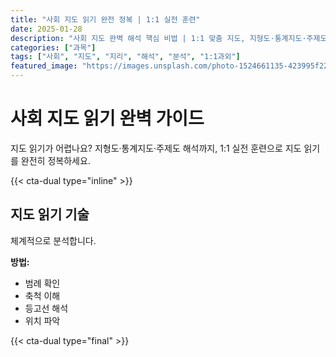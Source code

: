 ```yaml
---
title: "사회 지도 읽기 완전 정복 | 1:1 실전 훈련"
date: 2025-01-28
description: "사회 지도 완벽 해석 핵심 비법 | 1:1 맞춤 지도, 지형도·통계지도·주제도 [2025년]"
categories: ["과목"]
tags: ["사회", "지도", "지리", "해석", "분석", "1:1과외"]
featured_image: "https://images.unsplash.com/photo-1524661135-423995f22d0b?w=1200&h=630&fit=crop"
---
```


# 사회 지도 읽기 완벽 가이드

지도 읽기가 어렵나요? 지형도·통계지도·주제도 해석까지, 1:1 실전 훈련으로 지도 읽기를 완전히 정복하세요.

{{< cta-dual type="inline" >}}

## 지도 읽기 기술

체계적으로 분석합니다.

**방법:**
- 범례 확인
- 축척 이해
- 등고선 해석
- 위치 파악

{{< cta-dual type="final" >}}

